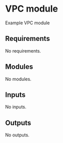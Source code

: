 <!--
To update docs, run:
  docker run --rm --volume "$(pwd):/terraform-docs" -u $(id -u) quay.io/terraform-docs/terraform-docs:0.16.0 /terraform-docs
-->
# VPC module

Example VPC module

<!-- BEGIN_TF_DOCS -->
## Requirements

No requirements.

## Modules

No modules.

## Inputs

No inputs.

## Outputs

No outputs.
<!-- END_TF_DOCS -->
